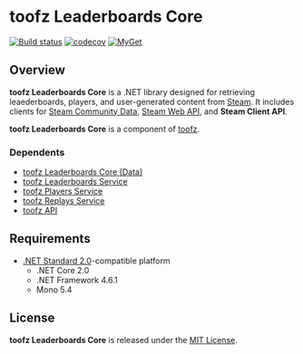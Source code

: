 # toofz Leaderboards Core

[![Build status](https://ci.appveyor.com/api/projects/status/fhfu870220jgfm3l/branch/master?svg=true)](https://ci.appveyor.com/project/leonard-thieu/toofz-necrodancer-leaderboards/branch/master)
[![codecov](https://codecov.io/gh/leonard-thieu/toofz-leaderboards-core/branch/master/graph/badge.svg)](https://codecov.io/gh/leonard-thieu/toofz-leaderboards-core)
[![MyGet](https://img.shields.io/myget/toofz/v/toofz.NecroDancer.Leaderboards.svg)](https://www.myget.org/feed/toofz/package/nuget/toofz.NecroDancer.Leaderboards)

## Overview

**toofz Leaderboards Core** is a .NET library designed for retrieving leaederboards, players, and user-generated content from [Steam](http://store.steampowered.com/about/). 
It includes clients for [Steam Community Data](https://partner.steamgames.com/documentation/community_data), 
[Steam Web API](https://partner.steamgames.com/doc/webapi_overview), and **Steam Client API**.

**toofz Leaderboards Core** is a component of [toofz](http://crypt.toofz.com/).

### Dependents

* [toofz Leaderboards Core (Data)](https://github.com/leonard-thieu/toofz-leaderboards-core-data)
* [toofz Leaderboards Service](https://github.com/leonard-thieu/leaderboards-service)
* [toofz Players Service](https://github.com/leonard-thieu/players-service)
* [toofz Replays Service](https://github.com/leonard-thieu/replays-service)
* [toofz API](https://github.com/leonard-thieu/api.toofz.com)

## Requirements

* [.NET Standard 2.0](https://github.com/dotnet/standard/blob/master/docs/versions.md)-compatible platform
  * .NET Core 2.0
  * .NET Framework 4.6.1
  * Mono 5.4

## License

**toofz Leaderboards Core** is released under the [MIT License](LICENSE).
